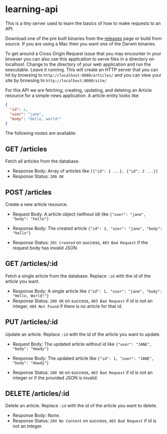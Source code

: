 # learning-api

This is a tiny server used to learn the basics of how to make requests to an
API.

Download one of the pre built binaries from the
[releases](https://github.com/jcbwlkr/learning-api/releases) page or build from
source. If you are using a Mac then you want one of the Darwin binaries.

To get around a Cross Origin Request issue that you may encounter in your
browser you can also use this application to serve files in a directory on
localhost. Change to the directory of your web application and run the
executable. Leave it running. This will create an HTTP server that
you can hit by browsing to `http://localhost:8080/articles/` and you can view your
site by browsing to `http://localhost:8080/site/`

For this API we are fetching, creating, updating, and deleting an Article
resource for a simple news application. A article entity looks like

```json
{
  "id": 1,
  "user": "jane",
  "body": "Hello, world!"
}
```

The following routes are available:

## GET /articles
Fetch all articles from the database.

* Response Body: Array of articles like `[{"id": 1 ...}, {"id": 2 ...}]`
* Response Status: `200 OK`

## POST /articles
Create a new article resource.

* Request Body: A article object (without id) like `{"user": "jane", "body": "hello"}`

* Response Body: The created article `{"id": 3, "user": "jane", "body": "hello"}`
* Response Status: `201 Created` on success, `403 Bad Request` if the request
  body has invalid JSON

## GET /articles/:id
Fetch a single article from the database. Replace `:id` with the id of the article you want.

* Response Body: A single article like `{"id": 1, "user": "jane", "body": "Hello, World!"}`
* Response Status: `200 OK` on success, `403 Bad Request` if id is not an
  integer, `404 Not Found` if there is no article for that id.

## PUT /articles/:id
Update an article. Replace `:id` with the id of the article you want to update.

* Request Body: The updated article without id like `{"user": "JANE", "body": "Howdy"}`

* Response Body: The updated article like `{"id": 1, "user": "JANE", "body": "Howdy"}`
* Response Status: `200 OK` on success, `403 Bad Request` if id is not an
  integer or if the provided JSON is invalid.

## DELETE /articles/:id
Delete an article. Replace `:id` with the id of the article you want to delete.

* Response Body: None.
* Response Status: `204 No Content` on success, `403 Bad Request` if id is not
  an integer.
